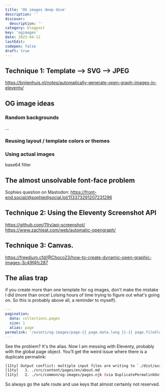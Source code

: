 ```yaml
---
title: 'OG images deep dive'
description: ''
discover:
  description: ''
category: blogpost
key: 'ogimages'
date: 2025-04-12
lastEdit:
codepen: false
draft: true
---
```


## Technique 1: Template --> SVG --> JPEG

https://bnijenhuis.nl/notes/automatically-generate-open-graph-images-in-eleventy/

## OG image ideas

### Random backgrounds

...

### Reusing layout / template colors or themes

### Using actual images

base64 filter



## The almost unsolvable font-face problem

Sophies question on Mastodon: https://front-end.social/@sophie@social.lol/113373291207231296

## Technique 2: Using the Eleventy Screenshot API

https://github.com/11ty/api-screenshot/
https://www.zachleat.com/web/automatic-opengraph/

## Technique 3: Canvas.

https://freedium.cfd/@Choco23/how-to-create-dynamic-open-graphic-images-3c49f4fc287

## The alias trap

if you create more than one template for og images, don’t make the mistake I did (more than once! Lolsing hours of time trying to figure out what's going on. So this is probably above all, a reminder to myself).

```yaml
---
pagination:
  data: collections.pages
  size: 1
  alias: page
permalink: '/assets/og-images/page-{{ page.data.lang }}-{{ page.fileSlug | slugify }}.html'
---
```

See the problem? It's the alias. Now I am messing with Eleventy, probably with the global page object. You’ll get the weird issue where there is a duplicate permalink:

```bash
[11ty] Output conflict: multiple input files are writing to `./dist/assets/og-images/page-en-about.html`. Use distinct `permalink` values to resolve this conflict.
[11ty]   1. ./src/content/pages/en/about.md
[11ty]   2. ./src/common/og-images/pages.njk (via DuplicatePermalinkOutputError)
```

So always go the safe route and use keys that almost certainly not reserved.

